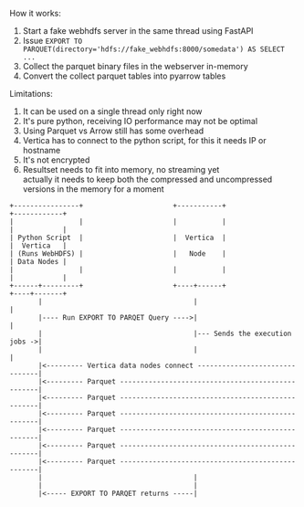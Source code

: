 How it works:

1. Start a fake webhdfs server in the same thread using FastAPI
2. Issue `EXPORT TO PARQUET(directory='hdfs://fake_webhdfs:8000/somedata') AS SELECT ...`
3. Collect the parquet binary files in the webserver in-memory
4. Convert the collect parquet tables into pyarrow tables

Limitations:
1. It can be used on a single thread only right now
2. It's pure python, receiving IO performance may not be optimal
3. Using Parquet vs Arrow still has some overhead
4. Vertica has to connect to the python script, for this it needs IP or hostname
5. It's not encrypted
6. Resultset needs to fit into memory, no streaming yet  
actually it needs to keep both the compressed and uncompressed versions in the memory for a moment

```
+----------------+                      +-----------+                   +------------+ 
|                |                      |           |                   |            | 
| Python Script  |                      |  Vertica  |                   |  Vertica   | 
| (Runs WebHDFS) |                      |   Node    |                   | Data Nodes | 
|                |                      |           |                   |            | 
+------+---------+                      +----+------+                   +----+-------+ 
       |                                     |                               |        
       |---- Run EXPORT TO PARQET Query ---->|                               |
       |                                     |--- Sends the execution jobs ->|         
       |                                     |                               |
       |<--------- Vertica data nodes connect -------------------------------|        
       |<--------- Parquet --------------------------------------------------|        
       |<--------- Parquet --------------------------------------------------|        
       |<--------- Parquet --------------------------------------------------|        
       |<--------- Parquet --------------------------------------------------|        
       |<--------- Parquet --------------------------------------------------|        
       |<--------- Parquet --------------------------------------------------|
       |                                     |
       |                                     |
       |<----- EXPORT TO PARQET returns -----|
```